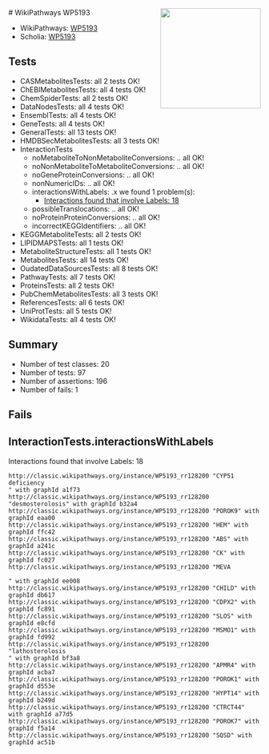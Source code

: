 <img style="float: right; width: 200px" src="https://upload.wikimedia.org/wikipedia/commons/thumb/8/83/Wplogo_with_text_500.png/640px-Wplogo_with_text_500.png" />
# WikiPathways WP5193

* WikiPathways: [WP5193](https://wikipathways.org/pathways/WP5193)
* Scholia: [WP5193](https://scholia.toolforge.org/wikipathways/WP5193)
## Tests
* CASMetabolitesTests: all 2 tests OK!
* ChEBIMetabolitesTests: all 4 tests OK!
* ChemSpiderTests: all 2 tests OK!
* DataNodesTests: all 4 tests OK!
* EnsemblTests: all 4 tests OK!
* GeneTests: all 4 tests OK!
* GeneralTests: all 13 tests OK!
* HMDBSecMetabolitesTests: all 3 tests OK!
* InteractionTests
    * noMetaboliteToNonMetaboliteConversions: .. all OK!
    * noNonMetaboliteToMetaboliteConversions: .. all OK!
    * noGeneProteinConversions: .. all OK!
    * nonNumericIDs: .. all OK!
    * interactionsWithLabels: .x we found 1 problem(s):
        * [Interactions found that involve Labels: 18](#fe97a8c0)
    * possibleTranslocations: .. all OK!
    * noProteinProteinConversions: .. all OK!
    * incorrectKEGGIdentifiers: .. all OK!
* KEGGMetaboliteTests: all 2 tests OK!
* LIPIDMAPSTests: all 1 tests OK!
* MetaboliteStructureTests: all 1 tests OK!
* MetabolitesTests: all 14 tests OK!
* OudatedDataSourcesTests: all 8 tests OK!
* PathwayTests: all 7 tests OK!
* ProteinsTests: all 2 tests OK!
* PubChemMetabolitesTests: all 3 tests OK!
* ReferencesTests: all 6 tests OK!
* UniProtTests: all 5 tests OK!
* WikidataTests: all 4 tests OK!


## Summary

* Number of test classes: 20
* Number of tests: 97
* Number of assertions: 196
* Number of fails: 1

## Fails

<a name="fe97a8c0" />

## InteractionTests.interactionsWithLabels

Interactions found that involve Labels: 18
```
http://classic.wikipathways.org/instance/WP5193_rr128200 "CYP51 deficiency
" with graphId a1f73
http://classic.wikipathways.org/instance/WP5193_rr128200 "desmosterolosis" with graphId b32a4
http://classic.wikipathways.org/instance/WP5193_rr128200 "POROK9" with graphId eaa00
http://classic.wikipathways.org/instance/WP5193_rr128200 "HEM" with graphId ffc42
http://classic.wikipathways.org/instance/WP5193_rr128200 "ABS" with graphId a241c
http://classic.wikipathways.org/instance/WP5193_rr128200 "CK" with graphId fc027
http://classic.wikipathways.org/instance/WP5193_rr128200 "MEVA

" with graphId ee008
http://classic.wikipathways.org/instance/WP5193_rr128200 "CHILD" with graphId db617
http://classic.wikipathways.org/instance/WP5193_rr128200 "CDPX2" with graphId fc891
http://classic.wikipathways.org/instance/WP5193_rr128200 "SLOS" with graphId e8cfd
http://classic.wikipathways.org/instance/WP5193_rr128200 "MSMO1" with graphId fd992
http://classic.wikipathways.org/instance/WP5193_rr128200 "lathosterolosis
" with graphId bf3a8
http://classic.wikipathways.org/instance/WP5193_rr128200 "APMR4" with graphId acba7
http://classic.wikipathways.org/instance/WP5193_rr128200 "POROK1" with graphId d553e
http://classic.wikipathways.org/instance/WP5193_rr128200 "HYPT14" with graphId b249d
http://classic.wikipathways.org/instance/WP5193_rr128200 "CTRCT44" with graphId a77d5
http://classic.wikipathways.org/instance/WP5193_rr128200 "POROK7" with graphId f5a14
http://classic.wikipathways.org/instance/WP5193_rr128200 "SQSD" with graphId ac51b
```

